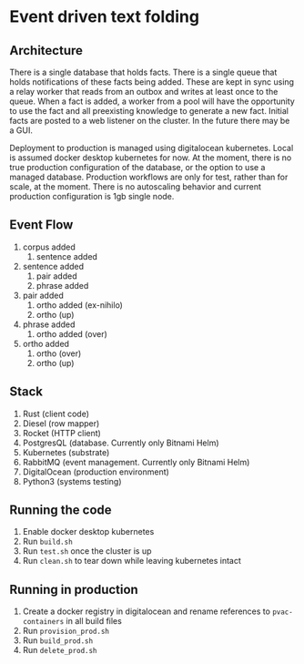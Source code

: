 # Event driven text folding

## Architecture
There is a single database that holds facts. There is a single queue that holds notifications of these facts being added. These are kept in sync using a relay worker that reads from an outbox and writes at least once to the queue. When a fact is added, a worker from a pool will have the opportunity to use the fact and all preexisting knowledge to generate a new fact. Initial facts are posted to a web listener on the cluster. In the future there may be a GUI. 

Deployment to production is managed using digitalocean kubernetes. Local is assumed docker desktop kubernetes for now. At the moment, there is no true production configuration of the database, or the option to use a managed database. Production workflows are only for test, rather than for scale, at the moment. There is no autoscaling behavior and current production configuration is 1gb single node.

## Event Flow
1. corpus added
    1. sentence added
2. sentence added
    1. pair added
    2. phrase added
3. pair added
    1. ortho added (ex-nihilo)
    2. ortho (up)
4. phrase added
    1. ortho added (over)
5. ortho added
    1. ortho (over)
    2. ortho (up)

## Stack
1. Rust (client code)
1. Diesel (row mapper)
1. Rocket (HTTP client)
1. PostgresQL (database. Currently only Bitnami Helm)
1. Kubernetes (substrate)
1. RabbitMQ (event management. Currently only Bitnami Helm)
1. DigitalOcean (production environment)
1. Python3 (systems testing)

## Running the code
1. Enable docker desktop kubernetes
2. Run `build.sh`
3. Run `test.sh` once the cluster is up
4. Run `clean.sh` to tear down while leaving kubernetes intact

## Running in production
1. Create a docker registry in digitalocean and rename references to `pvac-containers` in all build files
1. Run `provision_prod.sh`
2. Run `build_prod.sh`
3. Run `delete_prod.sh`